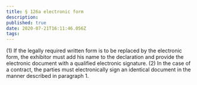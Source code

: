 ```yaml
---
title: § 126a electronic form 
description: 
published: true
date: 2020-07-21T16:11:46.056Z
tags: 
---
```


(1) If the legally required written form is to be replaced by the electronic form, the exhibitor must add his name to the declaration and provide the electronic document with a qualified electronic signature.
(2) In the case of a contract, the parties must electronically sign an identical document in the manner described in paragraph 1.
